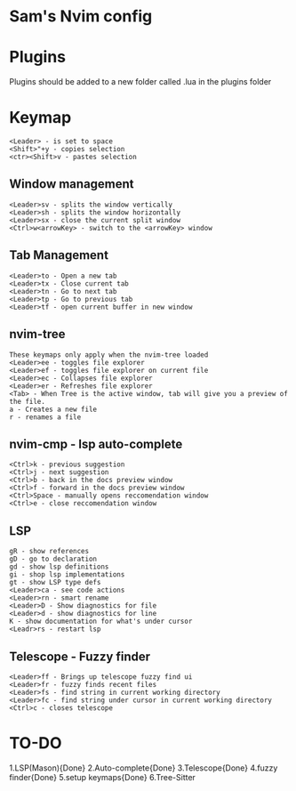 # Sam's Nvim config

# Plugins
Plugins should be added to a new folder called <plugin-name>.lua in the plugins folder

# Keymap
```
<Leader> - is set to space
<Shift>"+y - copies selection
<ctr><Shift>v - pastes selection
```
## Window management
```
<Leader>sv - splits the window vertically
<Leader>sh - splits the window horizontally
<Leader>sx - close the current split window
<Ctrl>w<arrowKey> - switch to the <arrowKey> window
```
## Tab Management
```
<Leader>to - Open a new tab
<Leader>tx - Close current tab
<Leader>tn - Go to next tab 
<Leader>tp - Go to previous tab 
<Leader>tf - open current buffer in new window
```

## nvim-tree
```
These keymaps only apply when the nvim-tree loaded
<Leader>ee - toggles file explorer
<Leader>ef - toggles file explorer on current file 
<Leader>ec - Collapses file explorer
<Leader>er - Refreshes file explorer
<Tab> - When Tree is the active window, tab will give you a preview of the file.
a - Creates a new file
r - renames a file
```
## nvim-cmp - lsp auto-complete
```
<Ctrl>k - previous suggestion
<Ctrl>j - next suggestion
<Ctrl>b - back in the docs preview window
<Ctrl>f - forward in the docs preview window
<Ctrl>Space - manually opens reccomendation window
<Ctrl>e - close reccomendation window
```

## LSP
```
gR - show references
gD - go to declaration
gd - show lsp definitions
gi - shop lsp implementations
gt - show LSP type defs
<Leader>ca - see code actions 
<Leader>rn - smart rename 
<Leader>D - Show diagnostics for file 
<Leader>d - show diagnostics for line 
K - show documentation for what's under cursor
<Leadr>rs - restart lsp
```

## Telescope - Fuzzy finder
```
<Leader>ff - Brings up telescope fuzzy find ui
<Leader>fr - fuzzy finds recent files
<Leader>fs - find string in current working directory
<Leader>fc - find string under cursor in current working directory
<Ctrl>c - closes telescope
```




# TO-DO
1.LSP(Mason){Done}
2.Auto-complete{Done}
3.Telescope{Done}
4.fuzzy finder{Done}
5.setup keymaps{Done}
6.Tree-Sitter

